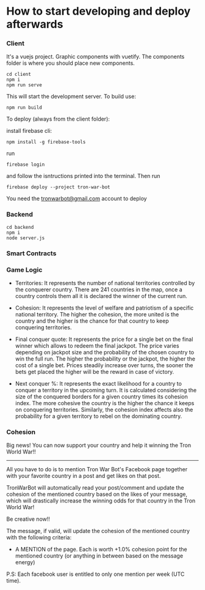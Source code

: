 # How to start developing and deploy afterwards
### Client
It's a vuejs project. Graphic components with vuetify.
The components folder is where you should place new components.
```
cd client
npm i
npm run serve
```
This will start the development server. To build use:
```
npm run build
```

To deploy (always from the client folder):

install firebase cli:
```
npm install -g firebase-tools
```
run
```
firebase login
```
and follow the isntructions printed into the terminal. Then run
```
firebase deploy --project tron-war-bot
```
You need the tronwarbot@gmail.com account to deploy

### Backend

```
cd backend
npm i
node server.js
```

### Smart Contracts


### Game Logic

- Territories:
  It represents the number of national territories controlled by the conquerer country. There are 241 countries in the map, once a country controls them all it is declared the winner of the current run.

- Cohesion:
  It represents the level of welfare and patriotism of a specific national territory. The higher the cohesion, the more united is the country and the higher is the chance for that country to keep conquering territories.

- Final conquer quote:
  It represents the price for a single bet on the final winner which allows to redeem the final jackpot. The price varies depending on jackpot size and the probability of the chosen country to win the full run. The higher the probability or the jackpot, the higher the cost of a single bet. Prices steadily increase over turns, the sooner the bets get placed the higher will be the reward in case of victory.

- Next conquer %:
  It represents the exact likelihood for a country to conquer a territory in the upcoming turn. It is calculated considering the size of the conquered borders for a given country times its cohesion index. The more cohesive the country is the higher the chance it keeps on conquering territories. Similarly, the cohesion index affects also the probability for a given territory to rebel on the dominating country.



### Cohesion

Big news!
You can now support your country and help it winning the Tron World War!!

---

All you have to do is to mention  Tron War Bot's Facebook page together with your favorite country in a post and get likes on that post.

TronWarBot will automatically read your post/comment and update the cohesion of the mentioned country based on the likes of your message, which will drastically increase the winning odds for that country in the Tron World War!

Be creative now!!

The message, if valid, will update the cohesion of the mentioned country with the following criteria:

- A MENTION of the page. Each is worth +1.0% cohesion point for the mentioned country (or anything in between based on the message energy)

P.S: Each facebook user is entitled to only one mention per week (UTC time).  
